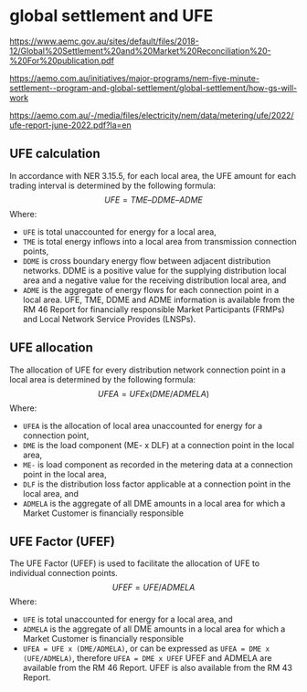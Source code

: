 # global settlement and UFE
https://www.aemc.gov.au/sites/default/files/2018-12/Global%20Settlement%20and%20Market%20Reconciliation%20-%20For%20publication.pdf

https://aemo.com.au/initiatives/major-programs/nem-five-minute-settlement--program-and-global-settlement/global-settlement/how-gs-will-work

https://aemo.com.au/-/media/files/electricity/nem/data/metering/ufe/2022/ufe-report-june-2022.pdf?la=en

## UFE calculation
In accordance with NER 3.15.5, for each local area, the UFE amount for each trading interval is determined by the following formula:
$$
UFE = TME – DDME – ADME
$$
Where:
- `UFE` is total unaccounted for energy for a local area,
- `TME` is total energy inflows into a local area from transmission connection points,
- `DDME` is cross boundary energy flow between adjacent distribution networks. DDME is a positive value for the supplying distribution local area and a negative value for the receiving distribution local area, and
- `ADME` is the aggregate of energy flows for each connection point in a local area.
UFE, TME, DDME and ADME information is available from the RM 46 Report for financially responsible Market Participants (FRMPs) and Local Network Service Provides (LNSPs).

## UFE allocation
The allocation of UFE for every distribution network connection point in a local area is determined by the following formula:
$$
UFEA = UFE x (DME/ADMELA)
$$
Where:
- `UFEA` is the allocation of local area unaccounted for energy for a connection point,
- `DME` is the load component (ME- x DLF) at a connection point in the local area,
- `ME-` is load component as recorded in the metering data at a connection point in the local area,
- `DLF` is the distribution loss factor applicable at a connection point in the local area, and
- `ADMELA` is the aggregate of all DME amounts in a local area for which a Market Customer is financially responsible

## UFE Factor (UFEF)
The UFE Factor (UFEF) is used to facilitate the allocation of UFE to individual connection points.
$$
UFEF = UFE/ADMELA
$$
Where:
- `UFE` is total unaccounted for energy for a local area, and
- `ADMELA` is the aggregate of all DME amounts in a local area for which a Market Customer is financially responsible
- `UFEA = UFE x (DME/ADMELA)`, or can be expressed as `UFEA = DME x (UFE/ADMELA)`, therefore `UFEA = DME x UFEF`
UFEF and ADMELA are available from the RM 46 Report. UFEF is also available from the RM 43 Report.
